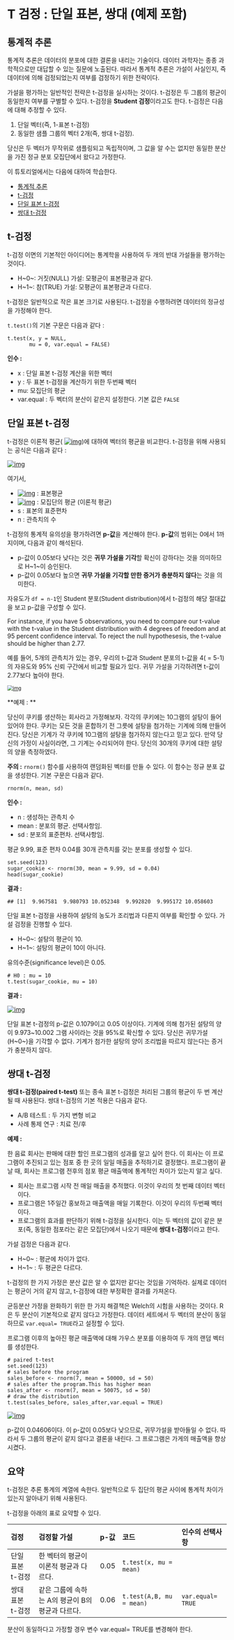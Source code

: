 # T 검정 : 단일 표본, 쌍대 (예제 포함)



## 통계적 추론

통계적 추론은 데이터의 분포에 대한 결론을 내리는 기술이다. 데이터 과학자는 종종 과학적으로만 대답할 수 있는 질문에 노출된다. 따라서 통계적 추론은 가설이 사실인지, 즉 데이터에 의해 검정되었는지 여부를 검정하기 위한 전략이다.

가설을 평가하는 일반적인 전략은 t-검정을 실시하는 것이다. t-검정은 두 그룹의 평균이 동일한지 여부를 구별할 수 있다. t-검정을 **Student 검정**이라고도 한다. t-검정은 다음에 대해 추정할 수 있다.

1. 단일 벡터(즉, 1-표본 t-검정)
2. 동일한 샘플 그룹의 벡터 2개(즉, 쌍대 t-검정).

당신은 두 벡터가 무작위로 샘플링되고 독립적이며, 그 값을 알 수는 없지만 동일한 분산을 가진 정규 분포 모집단에서 왔다고 가정한다.

이 튜토리얼에서는 다음에 대하여 학습한다.

- [통계적 추론](./r-t-test-one-sample_kr.html#1)
- [t-검정](./r-t-test-one-sample_kr.html#2)
- [단일 표본 t-검정](./r-t-test-one-sample_kr.html#3)
- [쌍대 t-검정](./r-t-test-one-sample_kr.html#4)



## t-검정

t-검정 이면의 기본적인 아이디어는 통계학을 사용하여 두 개의 반대 가설들을 평가하는 것이다.

- H~0~: 거짓(NULL) 가설: 모평균이 표본평균과 같다.
- H~1~: 참(TRUE) 가설: 모평균이 표본평균과 다르다.

t-검정은 일반적으로 작은 표본 크기로 사용된다. t-검정을 수행하려면 데이터의 정규성을 가정해야 한다.

`t.test()`의 기본 구문은 다음과 같다 :

```
t.test(x, y = NULL,
       mu = 0, var.equal = FALSE)
```

**인수 :**

- x : 단일 표본 t-검정 계산을 위한 벡터
- y : 두 표본 t-검정을 계산하기 위한 두번째 벡터
- mu: 모집단의 평균
- var.equal : 두 벡터의 분산이 같은지 설정한다. 기본 값은 `FALSE`



## 단일 표본 t-검정

t-검정은 이론적 평균( [![img](https://www.guru99.com/images/r_programming/032918_0821_TTestinROn6.jpg)](https://www.guru99.com/images/r_programming/032918_0821_TTestinROn6.jpg))에 대하여 벡터의 평균을 비교한다. t-검정을 위해 사용되는 공식은 다음과 같다 :

[![img](https://www.guru99.com/images/r_programming/032918_0821_TTestinROn4.jpg)](https://www.guru99.com/images/r_programming/032918_0821_TTestinROn4.jpg)

여기서, 

- [![img](https://www.guru99.com/images/r_programming/032918_0821_TTestinROn5.jpg)](https://www.guru99.com/images/r_programming/032918_0821_TTestinROn5.jpg) : 표본평균
- [![img](https://www.guru99.com/images/r_programming/032918_0821_TTestinROn6.jpg)](https://www.guru99.com/images/r_programming/032918_0821_TTestinROn6.jpg) : 모집단의 평균 (이론적 평균)
- s : 표본의 표준편차
- n : 관측치의 수

 t-검정의 통계적 유의성을 평가하려면 **p-값**을 계산해야 한다. **p-값**의 범위는 0에서 1까지이며, 다음과 같이 해석된다.

- p-값이 0.05보다 낮다는 것은 **귀무 가설을 기각**할 확신이 강하다는 것을 의미하므로 H~1~이 승인된다.
- p-값이 0.05보다 높으면 **귀무 가설을 기각할 만한 증거가 충분하지 않다**는 것을 의미한다.  

자유도가 `df = n-1`인 Student 분포(Student distribution)에서 t-검정의 해당 절대값을 보고 p-값을 구성할 수 있다.

For instance, if you have 5 observations, you need to compare our t-value with the t-value in the Student distribution with 4 degrees of freedom and at 95 percent confidence interval. To reject the null hypothesesis, the t-value should be higher than 2.77.

예를 들어, 5개의 관측치가 있는 경우, 우리의 t-값과 Student 분포의 t-값을 4( = 5-1)의 자유도와 95% 신뢰 구간에서 비교할 필요가 있다. 귀무 가설을 기각하려면 t-값이 2.77보다 높아야 한다.



[<img src="images/032918_0821_TTestinROn1.png" alt="img" style="zoom:80%;" />](https://www.guru99.com/images/r_programming/032918_0821_TTestinROn1.png)



**예제 : **

당신이 쿠키를 생산하는 회사라고 가정해보자. 각각의 쿠키에는 10그램의 설탕이 들어있어야 한다. 쿠키는 모든 것을 혼합하기 전 그릇에 설탕을 첨가하는 기계에 의해 만들어진다. 당신은 기계가 각 쿠키에 10그램의 설탕을 첨가하지 않는다고 믿고 있다. 만약 당신의 가정이 사실이라면, 그 기계는 수리되어야 한다. 당신의 30개의 쿠키에 대한 설탕의 양을 측정하였다.

**주의 :** `rnorm()` 함수를 사용하여 랜덤화된 벡터를 만들 수 있다. 이 함수는 정규 분포 값을 생성한다. 기본 구문은 다음과 같다.

```
rnorm(n, mean, sd)
```

**인수 :** 

- n : 생성하는 관측치 수
- mean : 분포의 평균. 선택사항임.
- sd : 분포의 표준편차. 선택사항임.



평균 9.99, 표준 편차 0.04를 30개 관측치를 갖는 분포를 생성할 수 있다.

```
set.seed(123) 
sugar_cookie <- rnorm(30, mean = 9.99, sd = 0.04)
head(sugar_cookie)
```

**결과 :**

```
## [1]  9.967581  9.980793 10.052348  9.992820  9.995172 10.058603
```



단일 표본 t-검정을 사용하여 설탕의 농도가 조리법과 다른지 여부를 확인할 수 있다. 가설 검정을 진행할 수 있다.

- H~0~: 설탕의 평균이 10.
- H~1~: 설탕의 평균이 10이 아니다.

유의수준(significance level)은 0.05.

```
# H0 : mu = 10
t.test(sugar_cookie, mu = 10)		
```

**결과 :** 

[![img](images/032918_0821_TTestinROn2.png)](https://www.guru99.com/images/r_programming/032918_0821_TTestinROn2.png)

단일 표본 t-검정의 p-값은 0.1079이고 0.05 이상이다. 기계에 의해 첨가된 설탕의 양이 9.973~10.002 그램 사이라는 것을 95%로 확신할 수 있다. 당신은 귀무가설(H~0~)을 기각할 수 없다. 기계가 첨가한 설탕의 양이 조리법을 따르지 않는다는 증거가 충분하지 않다.



## 쌍대 t-검정

**쌍대 t-검정(paired t-test)** 또는 종속 표본 t-검정은 처리된 그룹의 평균이 두 번 계산될 때 사용된다. 쌍대 t-검정의 기본 적용은 다음과 같다.

- A/B 테스트 : 두 가지 변형 비교
- 사례 통제 연구 : 치료 전/후



**예제 :**

한 음료 회사는 판매에 대한 할인 프로그램의 성과를 알고 싶어 한다. 이 회사는 이 프로그램이 추진되고 있는 점포 중 한 곳의 일일 매출을 추적하기로 결정했다. 프로그램이 끝날 때, 회사는 프로그램 전후의 점포 평균 매출액에 통계적인 차이가 있는지 알고 싶다.

- 회사는 프로그램 시작 전 매일 매출을 추적했다. 이것이 우리의 첫 번째 데이터 벡터이다.
- 프로그램은 1주일간 홍보하고 매출액을 매일 기록한다. 이것이 우리의 두번째 벡터이다.
- 프로그램의 효과를 판단하기 위해 t-검정을 실시한다. 이는 두 벡터의 값이 같은 분포(즉, 동일한 점포라는 같은 모집단)에서 나오기 때문에 **쌍대 t-검정**이라고 한다.



가설 검정은 다음과 같다.

- H~0~ : 평균에 차이가 없다.
- H~1~ : 두 평균은 다르다.  



t-검정의 한 가지 가정은 분산 값은 알 수 없지만 같다는 것임을 기억하라. 실제로 데이터는 평균이 거의 같지 않고, t-검정에 대한 부정확한 결과를 가져온다.

균등분산 가정을 완화하기 위한 한 가지 해결책은 Welch의 시험을 사용하는 것이다. R은 두 분산이 기본적으로 같지 않다고 가정한다. 데이터 세트에서 두 벡터의 분산이 동일하므로 `var.equal= TRUE`라고 설정할 수 있다.

프로그램 이후의 높아진 평균 매출액에 대해 가우스 분포를 이용하여 두 개의 랜덤 벡터를 생성한다.

```
# paired t-test
set.seed(123)
# sales before the program
sales_before <- rnorm(7, mean = 50000, sd = 50)
# sales after the program.This has higher mean
sales_after <- rnorm(7, mean = 50075, sd = 50)
# draw the distribution
t.test(sales_before, sales_after,var.equal = TRUE)
```

[![img](images/032918_0821_TTestinROn3.png)](https://www.guru99.com/images/r_programming/032918_0821_TTestinROn3.png)

p-값이 0.04606이다. 이 p-값이 0.05보다 낮으므로, 귀무가설을 받아들일 수 없다. 따라서 두 그룹의 평균이 같지 않다고 결론을 내린다. 그 프로그램은 가게의 매출액을 향상시켰다.



## 요약

t-검정은 추론 통계의 계열에 속한다. 일반적으로 두 집단의 평균 사이에 통계적 차이가 있는지 알아내기 위해 사용된다.

t-검정을 아래의 표로 요약할 수 있다.

| 검정             | 검정할 가설                                      | p-값 | 코드                     | 인수의 선택사항   |
| :--------------- | :----------------------------------------------- | :--- | :----------------------- | :---------------- |
| 단일 표본 t-검정 | 한 벡터의 평균이 이론적 평균과 다르다.           | 0.05 | `t.test(x, mu = mean)`   |                   |
| 쌍대 표본 t-검정 | 같은 그룹에 속하는 A의 평균이 B의 평균과 다르다. | 0.06 | `t.test(A,B, mu = mean)` | `var.equal= TRUE` |

분산이 동일하다고 가정할 경우 변수 var.equal= TRUE를 변경해야 한다.



 